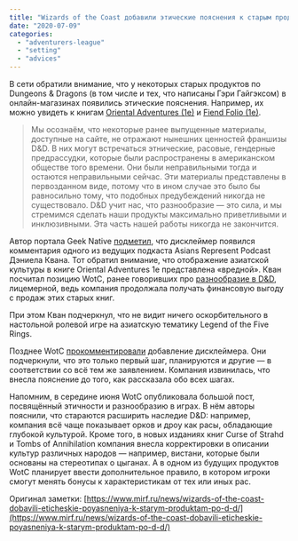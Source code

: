 ```yaml
---
title: "Wizards of the Coast добавили этические пояснения к старым продуктам по D&D"
date: "2020-07-09"
categories: 
  - "adventurers-league"
  - "setting"
  - "advices"
---
```


В сети обратили внимание, что у некоторых старых продуктов по Dungeons & Dragons (в том числе и тех, что написаны Гэри Гайгэксом) в онлайн-магазинах появились этические пояснения. Например, их можно увидеть к книгам [Oriental Adventures (1e)](https://www.dmsguild.com/product/17334/Oriental-Adventures-1e?affiliate_id=31065) и [Fiend Folio (1e)](https://www.dmsguild.com/product/50012/Fiend-Folio-1e?affiliate_id=31065).

> Мы осознаём, что некоторые ранее выпущенные материалы, доступные на сайте, не отражают нынешних ценностей франшизы D&D. В них могут встречаться этнические, расовые, гендерные предрассудки, которые были распространены в американском обществе того времени. Они были неправильными тогда и остаются неправильными сейчас. Эти материалы представлены в первозданном виде, потому что в ином случае это было бы равносильно тому, что подобных предубеждений никогда не существовало. D&D учит нас, что разнообразие — это сила, и мы стремимся сделать наши продукты максимально приветливыми и инклюзивными. Эта часть нашей работы никогда не закончится.

Автор портала Geek Native [подметил](https://www.geeknative.com/74524/old-dd-products-carry-a-new-disclaimer-on-the-dms-guild/), что дисклеймер появился комментария одного из ведущих подкаста Asians Represent Podcast Дэниела Квана. Тот обратил внимание, что отображение азиатской культуры в книге Oriental Adventures 1e представлена «вредной». Кван посчитал позицию WotC, ранее говоривших про [разнообразие в D&D](https://dnd.wizards.com/articles/features/diversity-and-dnd), лицемерной, ведь компания продолжала получать финансовую выгоду с продаж этих старых книг.

При этом Кван подчеркнул, что не видит ничего оскорбительного в настольной ролевой игре на азиатскую тематику Legend of the Five Rings.

Позднее WotC [прокомментировали](https://www.facebook.com/dungeonsanddragons/photos/a.98724281070/10158221902781071/?type=3) добавление дисклеймера. Они подчеркнули, что это только первый шаг, планируются и другие — в соответствии со всё тем же заявлением. Компания извинилась, что внесла пояснение до того, как рассказала обо всех шагах.

Напомним, в середине июня WotC опубликовала большой пост, посвящённый этичности и разнообразию в играх. В нём авторы пояснили, что стараются расширить наследие D&D: например, компания всё чаще показывает орков и дроу как расы, обладающие глубокой культурой. Кроме того, в новых изданиях книг Curse of Strahd и Tombs of Annihilation компания внесла корректировки в описании культур различных народов — например, вистани, которые были основаны на стереотипах о цыганах. А в одном из будущих продуктов WotC планирует ввести дополнительное правило, в котором игроки смогут менять бонусы к характеристикам от тех или иных рас.

Оригинал заметки: [https://www.mirf.ru/news/wizards-of-the-coast-dobavili-eticheskie-poyasneniya-k-starym-produktam-po-d-d/](https://www.mirf.ru/news/wizards-of-the-coast-dobavili-eticheskie-poyasneniya-k-starym-produktam-po-d-d/)
